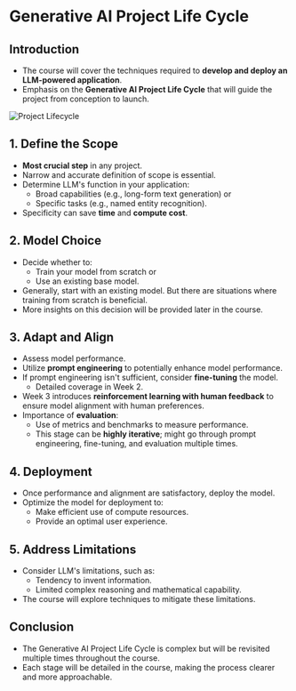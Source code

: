 # Generative AI Project Life Cycle

## Introduction
- The course will cover the techniques required to **develop and deploy an LLM-powered application**.
- Emphasis on the **Generative AI Project Life Cycle** that will guide the project from conception to launch.

![Project Lifecycle](./figures/project_liofecycle.png)


## 1. Define the Scope
- **Most crucial step** in any project.
- Narrow and accurate definition of scope is essential.
- Determine LLM's function in your application:
  - Broad capabilities (e.g., long-form text generation) or 
  - Specific tasks (e.g., named entity recognition).
- Specificity can save **time** and **compute cost**.

## 2. Model Choice
- Decide whether to:
  - Train your model from scratch or 
  - Use an existing base model.
- Generally, start with an existing model. But there are situations where training from scratch is beneficial.
- More insights on this decision will be provided later in the course.

## 3. Adapt and Align
- Assess model performance.
- Utilize **prompt engineering** to potentially enhance model performance.
- If prompt engineering isn't sufficient, consider **fine-tuning** the model.
  - Detailed coverage in Week 2.
- Week 3 introduces **reinforcement learning with human feedback** to ensure model alignment with human preferences.
- Importance of **evaluation**:
  - Use of metrics and benchmarks to measure performance.
  - This stage can be **highly iterative**; might go through prompt engineering, fine-tuning, and evaluation multiple times.

## 4. Deployment
- Once performance and alignment are satisfactory, deploy the model.
- Optimize the model for deployment to:
  - Make efficient use of compute resources.
  - Provide an optimal user experience.

## 5. Address Limitations
- Consider LLM's limitations, such as:
  - Tendency to invent information.
  - Limited complex reasoning and mathematical capability.
- The course will explore techniques to mitigate these limitations.

## Conclusion
- The Generative AI Project Life Cycle is complex but will be revisited multiple times throughout the course.
- Each stage will be detailed in the course, making the process clearer and more approachable.
